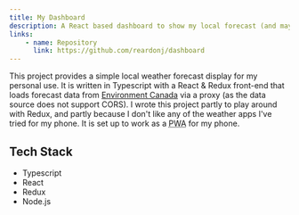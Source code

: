 ```yaml
---
title: My Dashboard
description: A React based dashboard to show my local forecast (and maybe other things eventually) 
links:
    - name: Repository
      link: https://github.com/reardonj/dashboard
---
```


This project provides a simple local weather forecast display for my personal use. It is written in Typescript with a React & Redux front-end that loads forecast data from [Environment Canada](https://eccc-msc.github.io/open-data/) via a proxy (as the data source does not support CORS). I wrote this project partly to play around with Redux, and partly because I don't like any of the weather apps I've tried for my phone. It is set up to work as a <abbr title="Progressive Web Application">PWA</abbr> for my phone. 

## Tech Stack

- Typescript
- React
- Redux
- Node.js